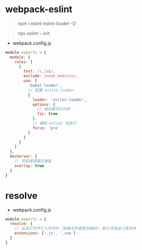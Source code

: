 # webpack-eslint

> npm i eslint eslint-loader -D

> npx eslint --init

* webpack.config.js

```js
module.exports = {
  module: {
    rules: [
      {
        test: /\.js$/,
        exclude: /node_modules/,
        use: [
          'babel-loader',
          // 配置 eslint-loader
          {
            loader: 'eslint-loader',
            options: {
              // 自动格式化代码
              fix: true
            },
            // 强制 eslint 先执行
            force: 'pre'
          }
        ]
      }
    ]
  },
  devServer: {
    // 开启错误提示弹层
    overlay: true
  }
}
```

# resolve

* webpack.config.js

```js
module.exports = {
  resolve: {
    // 从其它文件引入文件时（省略文件类型后缀时），默认寻找这几类文件
    extensions: ['.js', '.vue']
  }
}
```